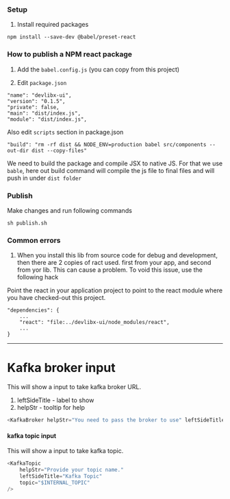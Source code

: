 ### Setup
1. Install required packages
```shell
npm install --save-dev @babel/preset-react
```

### How to publish a NPM react package

1. Add the ```babel.config.js``` (you can copy from this project)

2. Edit ```package.json```
```shell
"name": "devlibx-ui",
"version": "0.1.5",
"private": false,
"main": "dist/index.js",
"module": "dist/index.js",
```

Also edit ```scripts``` section in package.json 
```shell
"build": "rm -rf dist && NODE_ENV=production babel src/components --out-dir dist --copy-files"
```    

We need to build the package and compile JSX to native JS. For that we use ```bable```, here out build command will compile the js file to final files and will push in under ```dist folder```


### Publish
Make changes and run following commands
```shell
sh publish.sh
```


### Common errors
1. When you install this lib from source code for debug and development, then there are 2 copies of ract used. first from your app, and second from yor lib. This can cause a problem. To void this issue, use the following hack

Point the react in your application project to point to the react module where you have checked-out this project.
```shell
"dependencies": {
    ...
    "react": "file:../devlibx-ui/node_modules/react",
    ...
}
```

---
# Kafka broker input
This will show a input to take kafka broker URL.
1. leftSideTitle - label to show
2. helpStr       - tooltip for help
```javascript
<KafkaBroker helpStr="You need to pass the broker to use" leftSideTitle="Broker URL"></KafkaBroker>
```
#### kafka topic input
This will show a input to take kafka topic.
```javascript
<KafkaTopic 
    helpStr="Provide your topic name." 
    leftSideTitle="Kafka Topic" 
    topic="$INTERNAL_TOPIC"
/>
```

